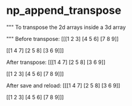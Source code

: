 # np_append_transpose

"""
To transpose the 2d arrays inside a 3d array

"""
Before transpose:
[[[1 2 3]
  [4 5 6]
  [7 8 9]]

 [[1 4 7]
  [2 5 8]
  [3 6 9]]]

After transpose:
[[[1 4 7]
  [2 5 8]
  [3 6 9]]

 [[1 2 3]
  [4 5 6]
  [7 8 9]]]

After save and reload: 
[[[1 4 7]
  [2 5 8]
  [3 6 9]]

 [[1 2 3]
  [4 5 6]
  [7 8 9]]]
